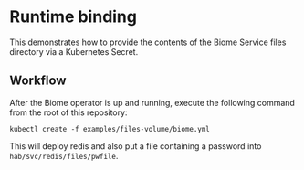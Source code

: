 # Runtime binding

This demonstrates how to provide the contents of the Biome Service files directory via a Kubernetes Secret.


## Workflow

After the Biome operator is up and running, execute the following command from the root of this repository:

```
kubectl create -f examples/files-volume/biome.yml
```

This will deploy redis and also put a file containing a password into `hab/svc/redis/files/pwfile`.

